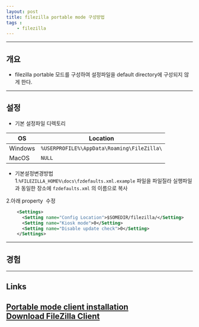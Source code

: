 ```yaml
---
layout: post
title: filezilla portable mode 구성방법
tags :
    - filezilla
---
```


---

## 개요
* filezilla portable 모드를 구성하여 설정파일을 default directory에 구성되지 않게 한다.

---

## 설정

* 기본 설정파일 디렉토리

OS | Location
---|---
Windows | `%USERPROFILE%\AppData\Roaming\FileZilla\`
MacOS | `NULL`

* 기본설정변경방법<br>
1.`%FILEZILLA_HOME%\docs\fzdefaults.xml.example` 파일을 파일질라 실행파일과 동일한 장소에 `fzdefaults.xml` 의 이름으로 복사<br>

2.아래  property  수정
```xml
    <Settings>
      <Setting name="Config Location">$SOMEDIR/filezilla/</Setting>
      <Setting name="Kiosk mode">0</Setting>
      <Setting name="Disable update check">0</Setting>
    </Settings>
```

---

## 경험

---

## Links
[Portable mode client installation](https://wiki.filezilla-project.org/Portable_mode_client_installation)  
[Download FileZilla Client](https://filezilla-project.org/download.php?show_all=1)
---












